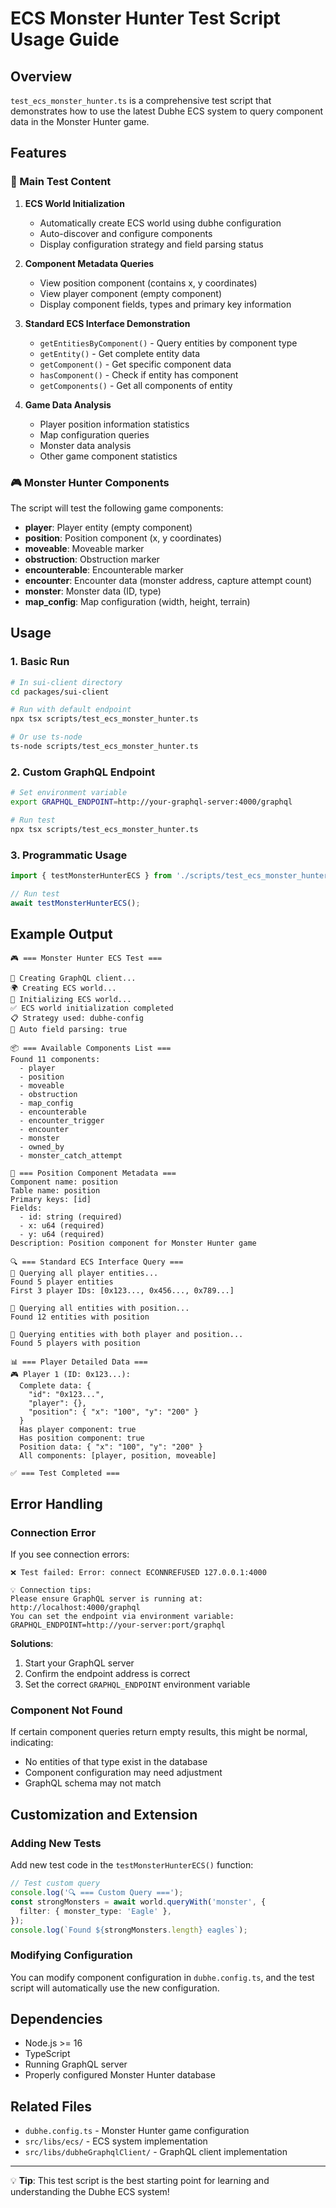 # ECS Monster Hunter Test Script Usage Guide

## Overview

`test_ecs_monster_hunter.ts` is a comprehensive test script that demonstrates how to use the latest Dubhe ECS system to query component data in the Monster Hunter game.

## Features

### 🎯 Main Test Content

1. **ECS World Initialization**

   - Automatically create ECS world using dubhe configuration
   - Auto-discover and configure components
   - Display configuration strategy and field parsing status

2. **Component Metadata Queries**

   - View position component (contains x, y coordinates)
   - View player component (empty component)
   - Display component fields, types and primary key information

3. **Standard ECS Interface Demonstration**

   - `getEntitiesByComponent()` - Query entities by component type
   - `getEntity()` - Get complete entity data
   - `getComponent()` - Get specific component data
   - `hasComponent()` - Check if entity has component
   - `getComponents()` - Get all components of entity

4. **Game Data Analysis**
   - Player position information statistics
   - Map configuration queries
   - Monster data analysis
   - Other game component statistics

### 🎮 Monster Hunter Components

The script will test the following game components:

- **player**: Player entity (empty component)
- **position**: Position component (x, y coordinates)
- **moveable**: Moveable marker
- **obstruction**: Obstruction marker
- **encounterable**: Encounterable marker
- **encounter**: Encounter data (monster address, capture attempt count)
- **monster**: Monster data (ID, type)
- **map_config**: Map configuration (width, height, terrain)

## Usage

### 1. Basic Run

```bash
# In sui-client directory
cd packages/sui-client

# Run with default endpoint
npx tsx scripts/test_ecs_monster_hunter.ts

# Or use ts-node
ts-node scripts/test_ecs_monster_hunter.ts
```

### 2. Custom GraphQL Endpoint

```bash
# Set environment variable
export GRAPHQL_ENDPOINT=http://your-graphql-server:4000/graphql

# Run test
npx tsx scripts/test_ecs_monster_hunter.ts
```

### 3. Programmatic Usage

```typescript
import { testMonsterHunterECS } from './scripts/test_ecs_monster_hunter';

// Run test
await testMonsterHunterECS();
```

## Example Output

```
🎮 === Monster Hunter ECS Test ===

🔌 Creating GraphQL client...
🌍 Creating ECS world...
🚀 Initializing ECS world...
✅ ECS world initialization completed
📋 Strategy used: dubhe-config
🔧 Auto field parsing: true

📦 === Available Components List ===
Found 11 components:
  - player
  - position
  - moveable
  - obstruction
  - map_config
  - encounterable
  - encounter_trigger
  - encounter
  - monster
  - owned_by
  - monster_catch_attempt

📍 === Position Component Metadata ===
Component name: position
Table name: position
Primary keys: [id]
Fields:
  - id: string (required)
  - x: u64 (required)
  - y: u64 (required)
Description: Position component for Monster Hunter game

🔍 === Standard ECS Interface Query ===
👥 Querying all player entities...
Found 5 player entities
First 3 player IDs: [0x123..., 0x456..., 0x789...]

📍 Querying all entities with position...
Found 12 entities with position

🎯 Querying entities with both player and position...
Found 5 players with position

📊 === Player Detailed Data ===
🎮 Player 1 (ID: 0x123...):
  Complete data: {
    "id": "0x123...",
    "player": {},
    "position": { "x": "100", "y": "200" }
  }
  Has player component: true
  Has position component: true
  Position data: { "x": "100", "y": "200" }
  All components: [player, position, moveable]

✅ === Test Completed ===
```

## Error Handling

### Connection Error

If you see connection errors:

```
❌ Test failed: Error: connect ECONNREFUSED 127.0.0.1:4000

💡 Connection tips:
Please ensure GraphQL server is running at: http://localhost:4000/graphql
You can set the endpoint via environment variable: GRAPHQL_ENDPOINT=http://your-server:port/graphql
```

**Solutions**:

1. Start your GraphQL server
2. Confirm the endpoint address is correct
3. Set the correct `GRAPHQL_ENDPOINT` environment variable

### Component Not Found

If certain component queries return empty results, this might be normal, indicating:

- No entities of that type exist in the database
- Component configuration may need adjustment
- GraphQL schema may not match

## Customization and Extension

### Adding New Tests

Add new test code in the `testMonsterHunterECS()` function:

```typescript
// Test custom query
console.log('🔍 === Custom Query ===');
const strongMonsters = await world.queryWith('monster', {
  filter: { monster_type: 'Eagle' },
});
console.log(`Found ${strongMonsters.length} eagles`);
```

### Modifying Configuration

You can modify component configuration in `dubhe.config.ts`, and the test script will automatically use the new configuration.

## Dependencies

- Node.js >= 16
- TypeScript
- Running GraphQL server
- Properly configured Monster Hunter database

## Related Files

- `dubhe.config.ts` - Monster Hunter game configuration
- `src/libs/ecs/` - ECS system implementation
- `src/libs/dubheGraphqlClient/` - GraphQL client implementation

---

💡 **Tip**: This test script is the best starting point for learning and understanding the Dubhe ECS system!
